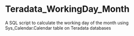 # Teradata_WorkingDay_Month
A SQL script to calculate the working day of the month using Sys_Calendar.Calendar table on Teradata databases
